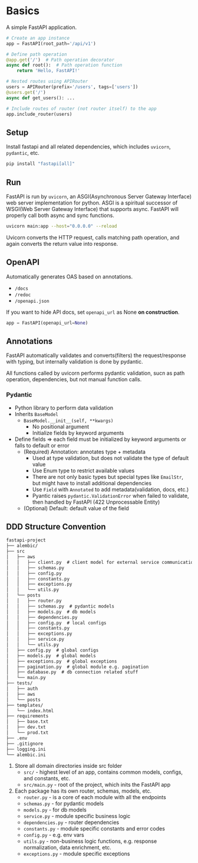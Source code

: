 # Basics

A simple FastAPI application.

```py
# Create an app instance
app = FastAPI(root_path='/api/v1')

# Define path operation
@app.get('/')  # Path operation decorator
async def root():  # Path operation function
    return 'Hello, FastAPI!'

# Nested routes using APIRouter
users = APIRouter(prefix='/users', tags=['users'])
@users.get('/')
async def get_users(): ...

# Include routes of router (not router itself) to the app
app.include_router(users)
```

## Setup

Install fastapi and all related dependencies, which includes `uvicorn`, `pydantic`, etc.

```sh
pip install "fastapi[all]"
```

## Run

FastAPI is run by `uvicorn`, an ASGI(Asynchronous Server Gateway Interface) web server implementation for python.
ASGI is a spiritual successor of WSGI(Web Server Gateway Interface) that supports async.
FastAPI will properly call both async and sync functions.

```sh
uvicorn main:app --host="0.0.0.0" --reload
```

Uvicorn converts the HTTP request, calls matching path operation, and again converts the return value into response.

## OpenAPI

Automatically generates OAS based on annotations.

* `/docs`
* `/redoc`
* `/openapi.json`

If you want to hide API docs, set `openapi_url` as None **on construction**.

```py
app = FastAPI(openapi_url=None)
```

## Annotations

FastAPI automatically validates and converts(filters) the request/response with typing,
but internally validation is done by pydantic.

All functions called by uvicorn performs pydantic validation,
sucn as path operation, dependencies,
but not manual function calls.

### Pydantic

* Python library to perform data validation
* Inherits `BaseModel`
    * `BaseModel.__init__(self, **kwargs)`
        * No positional argument
        * Initialize fields by keyword arguments
* Define fields => each field must be initialized by keyword arguments or falls to default or error
    * (Required) Annotation: annotates type + metadata
        * Used at type validation, but does not validate the type of default value
        * Use Enum type to restrict available values
        * There are not only basic types but special types like `EmailStr`, but might have to install additional dependencies
        * Use `Field` with `Annotated` to add metadata(validation, docs, etc.)
        * Pyantic raises `pydantic.ValidationError` when failed to validate, then handled by FastAPI (422 Unprocessable Entity)
    * (Optional) Default: default value of the field

## DDD Structure Convention

```txt
fastapi-project
├── alembic/
├── src
│   ├── aws
│   │   ├── client.py  # client model for external service communication
│   │   ├── schemas.py
│   │   ├── config.py
│   │   ├── constants.py
│   │   ├── exceptions.py
│   │   └── utils.py
│   └── posts
│   │   ├── router.py
│   │   ├── schemas.py  # pydantic models
│   │   ├── models.py  # db models
│   │   ├── dependencies.py
│   │   ├── config.py  # local configs
│   │   ├── constants.py
│   │   ├── exceptions.py
│   │   ├── service.py
│   │   └── utils.py
│   ├── config.py  # global configs
│   ├── models.py  # global models
│   ├── exceptions.py  # global exceptions
│   ├── pagination.py  # global module e.g. pagination
│   ├── database.py  # db connection related stuff
│   └── main.py
├── tests/
│   ├── auth
│   ├── aws
│   └── posts
├── templates/
│   └── index.html
├── requirements
│   ├── base.txt
│   ├── dev.txt
│   └── prod.txt
├── .env
├── .gitignore
├── logging.ini
└── alembic.ini
```

1. Store all domain directories inside src folder
    * `src/` - highest level of an app, contains common models, configs, and constants, etc.
    * `src/main.py` - root of the project, which inits the FastAPI app
2. Each package has its own router, schemas, models, etc.
    * `router.py` - is a core of each module with all the endpoints
    * `schemas.py` - for pydantic models
    * `models.py` - for db models
    * `service.py` - module specific business logic
    * `dependencies.py` - router dependencies
    * `constants.py` - module specific constants and error codes
    * `config.py` - e.g. env vars
    * `utils.py` - non-business logic functions, e.g. response normalization, data enrichment, etc.
    * `exceptions.py` - module specific exceptions
